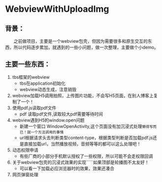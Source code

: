 # WebviewWithUploadImg

## 背景：
&emsp;&emsp;之前做项目，主要是一个webview包壳，但因为需要很多和原生交互的东西，所以代码逐步累加，就遇到的一些小问题，做一次整理，主要做个小demo。
## 主要一些东西：
   1. tbs框架的webview
       * tbs在application初始化
       * webview动态生成，注意销毁
   2. webview加载H5调用拍照，上传图片功能，不会写H5页面，在别人博客上复制了一个！
   3. 使用pdf.js读取pdf文件
       * pdf 读取pdf文件,读取较大pdf需要等待时间
   4. webview遇到H5的window.open问题
       * 新建一个窗口 WindowOpenActivity,这个页面没有加沉浸式处理````懒得写而已！就一个方法调用的事情````
       * url根据请求头去判断类型content-type，根据类型判断是否加载pdf.js还是直接加载url，当然播放视频，音频等等的都可以这么处理吧！
   5. 动态权限申请
       * 有些厂商的小部分手机默认授权了一些权限，所以可能不会走权限回调
   6. 关于webview包壳的沉浸式效果的实现`````如果顶部是轮播图不太友好！
       * 可以看一下加载必应浏览器时的效果，效果还凑合
   7. 网页弹窗处理
       
